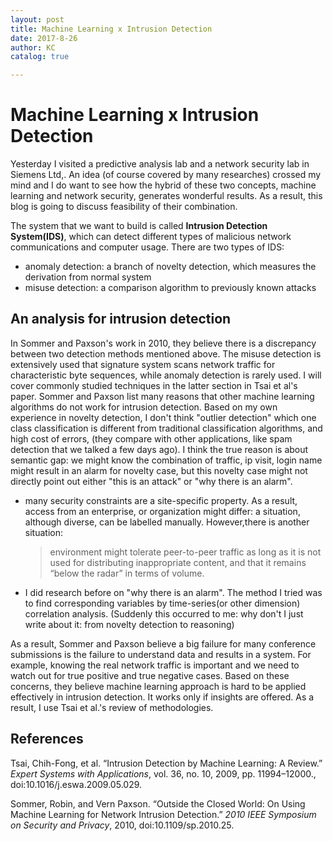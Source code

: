 ```yaml
---
layout: post
title: Machine Learning x Intrusion Detection 
date: 2017-8-26
author: KC
catalog: true

---
```


# Machine Learning x Intrusion Detection 
Yesterday I visited a predictive analysis lab and a network security lab in Siemens Ltd,. An idea (of course covered by many researches) crossed my mind and I do want to see how the hybrid of these two concepts, machine learning and network security, generates wonderful results. As a result, this blog is going to discuss feasibility of their combination.  

The system that we want to build is called **Intrusion Detection System(IDS)**, which can detect different types of malicious network communications and computer usage. There are two types of IDS: 
* anomaly detection: a branch of novelty detection, which measures the derivation from normal system
* misuse detection: a comparison algorithm to previously known attacks 

## An analysis for intrusion detection 
In Sommer and Paxson's work in 2010, they believe there is a discrepancy between two detection methods mentioned above. The misuse detection is extensively used that signature system scans network traffic for characteristic byte sequences, while anomaly detection is rarely used. I will cover commonly studied techniques in the latter section in Tsai et al's paper. Sommer and Paxson list many reasons that other machine learning algorithms do not work for intrusion detection. Based on my own experience in novelty detection, I don't think "outlier detection" which one class classification is different from traditional classification algorithms, and high cost of errors, (they compare with other applications, like spam detection that we talked a few days ago). I think the true reason is about semantic gap: we might know the combination of traffic, ip visit, login name might result in an alarm for novelty case, but this novelty case might not directly point out either "this is an attack" or "why there is an alarm". 
* many security constraints are a site-specific property. As a result, access from an enterprise, or organization might differ: a situation, although diverse, can be labelled manually. However,there is another situation:
    > environment might tolerate peer-to-peer traffic as long as
it is not used for distributing inappropriate content, and
that it remains “below the radar” in terms of volume. 
* I did research before on "why there is an alarm". The method I tried was to find corresponding variables by time-series(or other dimension) correlation analysis. 
(Suddenly this occurred to me: why don't I just write about it: from novelty detection to reasoning)

As a result, Sommer and Paxson believe a big failure for many conference submissions is the failure to understand data and results in a system. For example, knowing the real network traffic is important and we need to watch out for true positive and true negative cases. Based on these concerns, they believe machine learning approach is hard to be applied effectively in intrusion detection. It works only if insights are offered. As a result, I use Tsai et al.'s review of methodologies. 

## References
Tsai, Chih-Fong, et al. “Intrusion Detection by Machine Learning: A Review.” *Expert Systems with Applications*, vol. 36, no. 10, 2009, pp. 11994–12000., doi:10.1016/j.eswa.2009.05.029. 

Sommer, Robin, and Vern Paxson. “Outside the Closed World: On Using Machine Learning for Network Intrusion Detection.” *2010 IEEE Symposium on Security and Privacy*, 2010, doi:10.1109/sp.2010.25. 